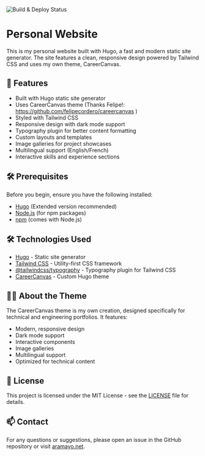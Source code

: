 ![Build & Deploy Status](https://github.com/Aramayo-Org/Tatiana_Aramayo/actions/workflows/hugo.yml/badge.svg)
# Personal Website

This is my personal website built with Hugo, a fast and modern static site generator. The site features a clean, responsive design powered by Tailwind CSS and uses my own theme, CareerCanvas.

## 🚀 Features

- Built with Hugo static site generator
- Uses CareerCanvas theme (Thanks Felipe!: https://github.com/felipecordero/careercanvas )
- Styled with Tailwind CSS
- Responsive design with dark mode support
- Typography plugin for better content formatting
- Custom layouts and templates
- Image galleries for project showcases
- Multilingual support (English/French)
- Interactive skills and experience sections

## 🛠️ Prerequisites

Before you begin, ensure you have the following installed:
- [Hugo](https://gohugo.io/installation/) (Extended version recommended)
- [Node.js](https://nodejs.org/) (for npm packages)
- [npm](https://www.npmjs.com/) (comes with Node.js)


## 🛠️ Technologies Used

- [Hugo](https://gohugo.io/) - Static site generator
- [Tailwind CSS](https://tailwindcss.com/) - Utility-first CSS framework
- [@tailwindcss/typography](https://tailwindcss.com/docs/typography-plugin) - Typography plugin for Tailwind CSS
- [CareerCanvas](https://github.com/felipecordero/careercanvas) - Custom Hugo theme

## 👨‍💻 About the Theme

The CareerCanvas theme is my own creation, designed specifically for technical and engineering portfolios. It features:
- Modern, responsive design
- Dark mode support
- Interactive components
- Image galleries
- Multilingual support
- Optimized for technical content

## 📝 License

This project is licensed under the MIT License - see the [LICENSE](LICENSE) file for details.

## 📫 Contact

For any questions or suggestions, please open an issue in the GitHub repository or visit [aramayo.net](https://aramayo.net).

